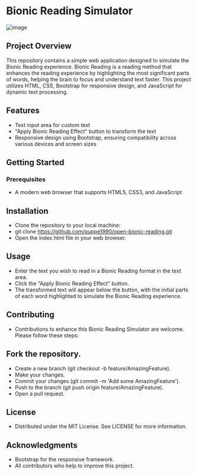 # Bionic Reading Simulator

![image](https://github.com/puppe1990/open-bionic-reading/assets/8432835/2227d79a-6c62-4fc0-90d3-86f71f741ea2)


## Project Overview
This repository contains a simple web application designed to simulate the Bionic Reading experience. Bionic Reading is a reading method that enhances the reading experience by highlighting the most significant parts of words, helping the brain to focus and understand text faster. This project utilizes HTML, CSS, Bootstrap for responsive design, and JavaScript for dynamic text processing.

## Features
- Text input area   for custom text
- "Apply Bionic Reading Effect" button to transform the text
- Responsive design using Bootstrap, ensuring compatibility across various devices and screen sizes

## Getting Started
### Prerequisites
- A modern web browser that supports HTML5, CSS3, and JavaScript

## Installation
- Clone the repository to your local machine:
- git clone https://github.com/puppe1990/open-bionic-reading.git
- Open the index.html file in your web browser.

## Usage
* Enter the text you wish to read in a Bionic Reading format in the text area.
* Click the "Apply Bionic Reading Effect" button.
* The transformed text will appear below the button, with the initial parts of each word highlighted to simulate the Bionic Reading experience.

## Contributing
* Contributions to enhance this Bionic Reading Simulator are welcome. Please follow these steps:

## Fork the repository.
- Create a new branch (git checkout -b feature/AmazingFeature).
- Make your changes.
- Commit your changes (git commit -m 'Add some AmazingFeature').
- Push to the branch (git push origin feature/AmazingFeature).
- Open a pull request.

## License
- Distributed under the MIT License. See LICENSE for more information.

## Acknowledgments
- Bootstrap for the responsive framework.
- All contributors who help to improve this project.
